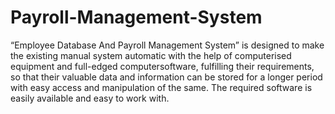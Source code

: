 # Payroll-Management-System
“Employee Database And Payroll Management System” is designed to make the existing manual system automatic with the help of computerised equipment and full-edged computersoftware, fulfilling their requirements, so that their valuable data and information can be stored for a longer period with easy access and manipulation of the same. The required software is
easily available and easy to work with. 
